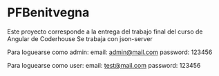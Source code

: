 # PFBenitvegna

Este proyecto corresponde a la entrega del trabajo final del curso de Angular de Coderhouse
Se trabaja con json-server

Para loguearse como admin:
    email: admin@mail.com
    password: 123456

Para loguearse como user:
    email: test@mail.com
    password: 123456
